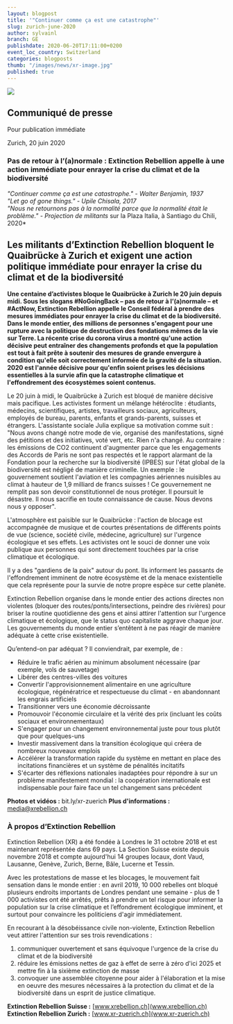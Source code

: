 ```yaml
---
layout: blogpost
title: '"Continuer comme ça est une catastrophe"'
slug: zurich-june-2020
author: sylvainl
branch: GE
publishdate: 2020-06-20T17:11:00+0200
event_loc_country: Switzerland
categories: blogposts
thumb: "/images/news/xr-image.jpg"
published: true
---
```

![](/images/news/xr-image.jpg)

## Communiqué de presse

Pour publication immédiate

Zurich, 20 juin 2020

### Pas de retour à l’(a)normale : Extinction Rebellion appelle à une action immédiate pour enrayer la crise du climat et de la biodiversité

*"Continuer comme ça est une catastrophe." - Walter Benjamin, 1937*\
*"Let go of gone things." - Upile Chisala, 2017*\
*"Nous ne retournons pas à la normalité parce que la normalité était le problème." - Projection de militants* sur la Plaza Italia, à Santiago du Chili, 2020*

## Les militants d’Extinction Rebellion bloquent le Quaibrücke à Zurich et exigent une action politique immédiate pour enrayer la crise du climat et de la biodiversité

**Une centaine d’activistes bloque le Quaibrücke à Zurich le 20 juin depuis midi. Sous les slogans #NoGoingBack – pas de retour à l’(a)normale – et #ActNow, Extinction Rebellion appelle le Conseil fédéral à prendre des mesures immédiates pour enrayer la crise du climat et de la biodiversité. Dans le monde entier, des millions de personnes s'engagent pour une rupture avec la politique de destruction des fondations mêmes de la vie sur Terre. La récente crise du corona virus a montré qu'une action décisive peut entraîner des changements profonds et que la population est tout à fait prête à soutenir des mesures de grande envergure à condition qu'elle soit correctement informée de la gravité de la situation. 2020 est l'année décisive pour qu'enfin soient prises les décisions essentielles à la survie afin que la catastrophe climatique et l'effondrement des écosystèmes soient contenus.**

Le 20 juin à midi, le Quaibrücke à Zurich est bloqué de manière décisive mais pacifique. Les activistes forment un mélange hétéroclite : étudiants, médecins, scientifiques, artistes, travailleurs sociaux, agriculteurs, employés de bureau, parents, enfants et grands-parents, suisses et étrangers. L'assistante sociale Julia explique sa motivation comme suit : "Nous avons changé notre mode de vie, organisé des manifestations, signé des pétitions et des initiatives, voté vert, etc. Rien n'a changé. Au contraire : les émissions de CO2 continuent d'augmenter parce que les engagements des Accords de Paris ne sont pas respectés et le rapport alarmant de la Fondation pour la recherche sur la biodiversité (IPBES) sur l'état global de la biodiversité est négligé de manière criminelle. Un exemple : le gouvernement soutient l'aviation et les compagnies aériennes nuisibles au climat à hauteur de 1,9 milliard de francs suisses ! Ce gouvernement ne remplit pas son devoir constitutionnel de nous protéger. Il poursuit le désastre. Il nous sacrifie en toute connaissance de cause. Nous devons nous y
opposer".

L'atmosphère est paisible sur le Quaibrücke : l'action de blocage est accompagnée de musique et de courtes présentations de différents points de vue (science, société civile, médecine, agriculture) sur l'urgence écologique et ses effets. Les activistes ont le souci de donner une voix publique aux personnes qui sont directement touchées par la crise climatique et écologique.

Il y a des "gardiens de la paix" autour du pont. Ils informent les passants de l'effondrement imminent de notre écosystème et de la menace existentielle que cela représente pour la survie de notre propre espèce sur cette planète.

Extinction Rebellion organise dans le monde entier des actions directes non violentes (bloquer des routes/ponts/intersections, peindre des rivières) pour briser la routine quotidienne des gens et ainsi attirer l'attention sur l'urgence climatique et écologique, que le status quo capitaliste aggrave chaque jour. Les gouvernements du monde entier s’entêtent à ne pas réagir de manière adéquate à cette crise existentielle.

Qu’entend-on par adéquat ? Il conviendrait, par exemple, de :

* Réduire le trafic aérien au minimum absolument nécessaire (par exemple, vols de sauvetage)
* Libérer des centres-villes des voitures
* Convertir l'approvisionnement alimentaire en une agriculture écologique, régénératrice et respectueuse du climat - en abandonnant les engrais artificiels
* Transitionner vers une économie décroissante
* Promouvoir l'économie circulaire et la vérité des prix (incluant les coûts sociaux et environnementaux)
* S'engager pour un changement environnemental juste pour tous plutôt que pour quelques-uns
* Investir massivement dans la transition écologique qui créera de nombreux nouveaux emplois
* Accélérer la transformation rapide du système en mettant en place des incitations financières et un système de pénalités incitatifs
* S'écarter des réflexions nationales inadaptées pour répondre à sur un problème manifestement mondial : la coopération internationale est indispensable pour faire face un tel changement sans précédent

**Photos et vidéos :** bit.ly/xr-zuerich
**Plus d'informations :** media@xrebellion.ch

### À propos d’Extinction Rebellion

Extinction Rebellion (XR) a été fondée à Londres le 31 octobre 2018 et est maintenant représentée dans 69 pays. La Section Suisse existe depuis novembre 2018 et compte aujourd'hui 14 groupes locaux, dont Vaud, Lausanne, Genève, Zurich, Berne, Bâle, Lucerne et Tessin.

Avec les protestations de masse et les blocages, le mouvement fait sensation dans le monde entier : en avril 2019, 10 000 rebelles ont bloqué plusieurs endroits importants de Londres pendant une semaine - plus de 1 000 activistes ont été arrêtés, prêts à prendre un tel risque pour informer la population sur la crise climatique et l’effondrement écologique imminent, et surtout pour convaincre les politiciens d'agir immédiatement.

En recourant à la désobéissance civile non-violente, Extinction Rebellion veut attirer l'attention sur ses trois revendications :

1. communiquer ouvertement et sans équivoque l'urgence de la crise du climat et de la biodiversité
2. réduire les émissions nettes de gaz à effet de serre à zéro d'ici 2025 et mettre fin à la sixième extinction de masse
3. convoquer une assemblée citoyenne pour aider à l'élaboration et la mise en oeuvre des mesures nécessaires à la protection du climat et de la biodiversité dans un esprit de justice climatique.

**Extinction Rebellion Suisse :** [www.xrebellion.ch](www.xrebellion.ch)
**Extinction Rebellion Zurich :** [www.xr-zuerich.ch](www.xr-zuerich.ch)
